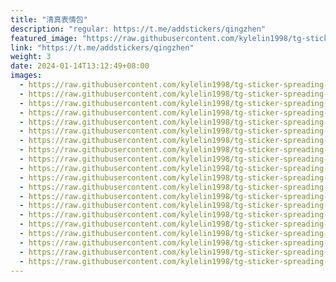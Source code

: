 ```yaml
---
title: "清真表情包"
description: "regular: https://t.me/addstickers/qingzhen"
featured_image: "https://raw.githubusercontent.com/kylelin1998/tg-sticker-spreading-worldwide-images/main/img/7da01e7b-ac6b-41c7-bc6a-d9a9752c725c.jpg"
link: "https://t.me/addstickers/qingzhen"
weight: 3
date: 2024-01-14T13:12:49+08:00
images:
  - https://raw.githubusercontent.com/kylelin1998/tg-sticker-spreading-worldwide-images/main/img/7da01e7b-ac6b-41c7-bc6a-d9a9752c725c.jpg
  - https://raw.githubusercontent.com/kylelin1998/tg-sticker-spreading-worldwide-images/main/img/6cbf9319-f0ec-4217-a366-d4f9676b5fe7.jpg
  - https://raw.githubusercontent.com/kylelin1998/tg-sticker-spreading-worldwide-images/main/img/dacb4a2f-473e-4994-9e2c-2e3e1fde9e85.jpg
  - https://raw.githubusercontent.com/kylelin1998/tg-sticker-spreading-worldwide-images/main/img/afa98643-af8e-4b85-8f86-25ce20c8a6b1.jpg
  - https://raw.githubusercontent.com/kylelin1998/tg-sticker-spreading-worldwide-images/main/img/a50addde-49e0-4ac3-94bc-b0cbdc1ab835.jpg
  - https://raw.githubusercontent.com/kylelin1998/tg-sticker-spreading-worldwide-images/main/img/52f9a629-e171-4f37-9049-31ea2cf4a7fc.jpg
  - https://raw.githubusercontent.com/kylelin1998/tg-sticker-spreading-worldwide-images/main/img/93201566-e2ae-432c-927f-cf5abbca906a.jpg
  - https://raw.githubusercontent.com/kylelin1998/tg-sticker-spreading-worldwide-images/main/img/4f778ac8-3fb6-4f8a-bf27-50bbaa4b0f0c.jpg
  - https://raw.githubusercontent.com/kylelin1998/tg-sticker-spreading-worldwide-images/main/img/3e524f36-1f88-4a41-a054-bd0ad749b20d.jpg
  - https://raw.githubusercontent.com/kylelin1998/tg-sticker-spreading-worldwide-images/main/img/0a84c6ab-0f65-45db-a4d0-9f6957d18e14.jpg
  - https://raw.githubusercontent.com/kylelin1998/tg-sticker-spreading-worldwide-images/main/img/abfde3ef-b1ca-419f-ae64-017c3db5cade.jpg
  - https://raw.githubusercontent.com/kylelin1998/tg-sticker-spreading-worldwide-images/main/img/2e5d628f-396e-410a-9cb2-7cec72502fd2.jpg
  - https://raw.githubusercontent.com/kylelin1998/tg-sticker-spreading-worldwide-images/main/img/a1e47848-ef50-4397-87df-2946749b6860.jpg
  - https://raw.githubusercontent.com/kylelin1998/tg-sticker-spreading-worldwide-images/main/img/2e90835e-b013-4f42-84b4-0896765aa984.jpg
  - https://raw.githubusercontent.com/kylelin1998/tg-sticker-spreading-worldwide-images/main/img/aa57e44e-8620-427a-a88f-32ab82aaaafd.jpg
  - https://raw.githubusercontent.com/kylelin1998/tg-sticker-spreading-worldwide-images/main/img/3b166996-5d68-4207-9f90-fb256e5a411f.jpg
  - https://raw.githubusercontent.com/kylelin1998/tg-sticker-spreading-worldwide-images/main/img/1da5fb70-711c-470c-b02e-5fe2e70e69a1.jpg
  - https://raw.githubusercontent.com/kylelin1998/tg-sticker-spreading-worldwide-images/main/img/196087e0-3d28-4686-ab05-daabdfe363aa.jpg
  - https://raw.githubusercontent.com/kylelin1998/tg-sticker-spreading-worldwide-images/main/img/66f9433f-e638-4d1f-8f39-8b97035f582f.jpg
  - https://raw.githubusercontent.com/kylelin1998/tg-sticker-spreading-worldwide-images/main/img/ea032540-5a45-40e3-8c45-9b586b1bca48.jpg
---
```

